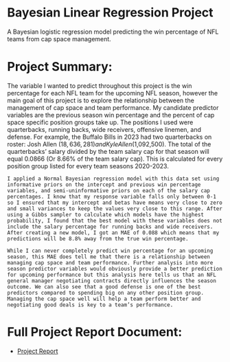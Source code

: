 # Bayesian Linear Regression Project

A Bayesian logistic regression model predicting the win percentage of NFL teams from cap space management.

# Project Summary: 

The variable I wanted to predict throughout this project is the win percentage for each NFL team for the upcoming NFL season, however the main goal of this project is to explore the relationship between the management of cap space and team performance. My candidate predictor variables are the previous season win percentage and the percent of cap space specific position groups take up. The positions I used were quarterbacks, running backs, wide receivers, offensive linemen, and defense. For example, the Buffalo Bills in 2023 had two quarterbacks on roster: Josh Allen ($18,636,281) and Kyle Allen ($1,092,500). The total of the quarterbacks’ salary divided by the team salary cap for that season will equal 0.0866 (Or 8.66% of the team salary cap). This is calculated for every position group listed for every team seasons 2020-2023. 
	
	I applied a Normal Bayesian regression model with this data set using informative priors on the intercept and previous win percentage variables, and semi-uninformative priors on each of the salary cap percentages. I know that my response variable falls only between 0-1 so I ensured that my intercept and betas have means very close to zero and small variances to keep the values very close to this range. After using a Gibbs sampler to calculate which models have the highest probability, I found that the best model with these variables does not include the salary percentage for running backs and wide receivers. After creating a new model, I got an MAE of 0.088 which means that my predictions will be 8.8% away from the true win percentage. 

	While I can never completely predict win percentage for an upcoming season, this MAE does tell me that there is a relationship between managing cap space and team performance. Further analysis into more season predictor variables would obviously provide a better prediction for upcoming performance but this analysis here tells us that an NFL general manager negotiating contracts directly influences the season outcome. We can also see that a good defense is one of the best predictors compared to spending big on any other position group. Managing the cap space well will help a team perform better and negotiating good deals is key to a team’s performance.

# Full Project Report Document: 

- [Project Report](Project.Report)  
